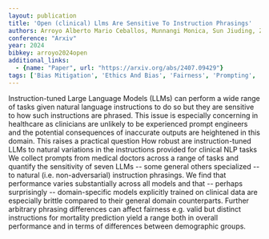 ```yaml
---
layout: publication
title: 'Open (clinical) Llms Are Sensitive To Instruction Phrasings'
authors: Arroyo Alberto Mario Ceballos, Munnangi Monica, Sun Jiuding, Zhang Karen Y. C., Mcinerney Denis Jered, Wallace Byron C., Amir Silvio
conference: "Arxiv"
year: 2024
bibkey: arroyo2024open
additional_links:
  - {name: "Paper", url: "https://arxiv.org/abs/2407.09429"}
tags: ['Bias Mitigation', 'Ethics And Bias', 'Fairness', 'Prompting', 'Security']
---
```

Instruction-tuned Large Language Models (LLMs) can perform a wide range of tasks given natural language instructions to do so but they are sensitive to how such instructions are phrased. This issue is especially concerning in healthcare as clinicians are unlikely to be experienced prompt engineers and the potential consequences of inaccurate outputs are heightened in this domain. This raises a practical question How robust are instruction-tuned LLMs to natural variations in the instructions provided for clinical NLP tasks We collect prompts from medical doctors across a range of tasks and quantify the sensitivity of seven LLMs -- some general others specialized -- to natural (i.e. non-adversarial) instruction phrasings. We find that performance varies substantially across all models and that -- perhaps surprisingly -- domain-specific models explicitly trained on clinical data are especially brittle compared to their general domain counterparts. Further arbitrary phrasing differences can affect fairness e.g. valid but distinct instructions for mortality prediction yield a range both in overall performance and in terms of differences between demographic groups.
